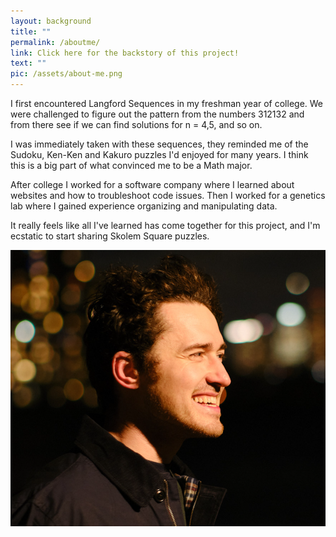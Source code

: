 ```yaml
---
layout: background
title: "" 
permalink: /aboutme/
link: Click here for the backstory of this project!
text: "" 
pic: /assets/about-me.png
---
```

I first encountered Langford Sequences in my freshman year of college. We were challenged to figure out the pattern from the numbers 312132 and from there see if we can find solutions for n = 4,5, and so on.

I was immediately taken with these sequences, they reminded me of the Sudoku, Ken-Ken and Kakuro puzzles I'd enjoyed for many years. I think this is a big part of what convinced me to be a Math major.

After college I worked for a software company where I learned about websites and how to troubleshoot code issues. Then I worked for a genetics lab where I gained experience organizing and manipulating data.

It really feels like all I've learned has come together for this project, and I'm ecstatic to start sharing Skolem Square puzzles.

<img class="smallish_img" src="/assets/pic-of-me.jpg">
